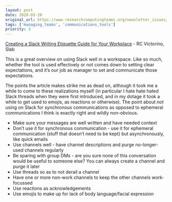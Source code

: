```yaml
---
layout: post
date: 2020-03-20
original_url: https://www.researchcomputingteams.org/newsletter_issues/0015
tags: ['managing_teams', 'communications_tools']
priority: 3
---
```


<!-- markdownlint-disable MD033 -->
<!-- markdownlint-disable MD041 -->
<!-- markdownlint-disable MD049 -->

[Creating a Slack Writing Etiquette Guide for Your Workplace](https://slab.com/blog/slack-etiquette-guide/) - RC Victorino, Slab

This is a great overview on using Slack well in a workspace.  Like so much, whether the tool is used effectively or not comes down to setting clear expectations, and it’s our job as manager to set and communicate those expectations.

The points the article makes strike me as dead on, although it took me a while to come to these realizations myself (in particular I hate hate hated Slack threads when they were first introduced, and in my dotage it took a while to get used to emojis, as reactions or otherwise).  The point about *not* using on Slack for synchronous communications as opposed to ephemeral communications I think is exactly right and wildly non-obvious.

- Make sure your messages are well written and have needed context
- Don’t use it for synchronous communication - use it for ephemeral communication (stuff that doesn’t need to be kept) but asynchronously, like quick emails
- Use channels well - have channel descriptions and purge no-longer-used channels regularly
- Be sparing with group DMs - are you sure none of this conversation would be useful to someone else?  You can always create a channel and purge it later
- Use threads so as to not derail a channel
- Have one or more non-work channels to keep the other channels work-focussed
- Use reactions as acknowledgements
- Use emojis to make up for lack of body language/facial expression